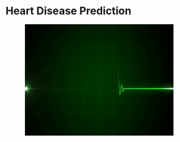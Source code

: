

# Heart Disease Prediction

<p align="center">
  <img src="https://github.com/AkshataSalunkhe/HeartWellness/blob/main/images/QVGh.gif" alt="Heart with ECG" width="400" height="300">
</p>




